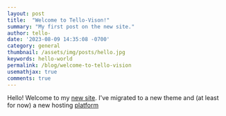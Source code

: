```yaml
---
layout: post
title:  "Welcome to Tello-Vison!"
summary: "My first post on the new site."
author: tello-
date: '2023-08-09 14:35:08 -0700'
category: general
thumbnail: /assets/img/posts/hello.jpg
keywords: hello-world
permalink: /blog/welcome-to-tello-vision
usemathjax: true
comments: true
---
```



Hello! Welcome to my [new site](https://telloviz.netlify.app). I've migrated to a new theme and (at least for now) a new hosting [platform](https://www.netlify.com)
